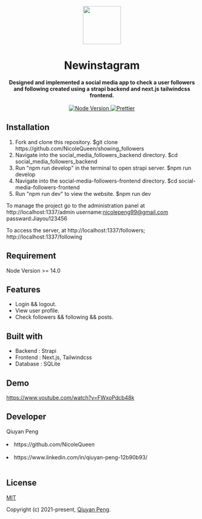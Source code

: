 <p align="center">
  <a href="https://arya.lovejade.cn/" target="_blank">
    <img width="100"src="https://encrypted-tbn0.gstatic.com/images?q=tbn:ANd9GcToBpVYRRvT_C6iKp9fOVdbloPN3Nux-KGChQ&usqp=CAU"">
  </a>
</p>

<h1 align="center">Newinstagram</h1>

<div align="center" size="12">
   <strong>
     Designed and implemented a social media app to check a user followers and following created using a strapi backend and next.js tailwindcss frontend. 
   </strong>
</div>

<br>

<div align="center">
  <a href="https://nodejs.org/en/">
    <img src="https://img.shields.io/badge/node-%3E%3D%208.0.0-green.svg" alt="Node Version">
  </a>
  <a href="https://nicelinks.site/post/5c16083e819ae45de1453caa">
    <img src="https://img.shields.io/badge/code_style-prettier-ff69b4.svg?style=flat" alt="Prettier">
  </a>
</div>                                                                                                   
                                                                                                    
## Installation

<ol>
  <li>Fork and clone this repository. $git clone https://github.com/NicoleQueen/showing_followers</li>
  <li>Navigate into the social_media_followers_backend directory. $cd social_media_followers_backend</li>
  <li>Run "npm run develop" in the terminal to open strapi server. $npm run develop</li>
  <li>Navigate into the social-media-followers-frontend directory. $cd social-media-followers-frontend</li>
  <li>Run "npm run dev" to view the website. $npm run dev</li>
</ol>

To manage the project go to the administration panel at http://localhost:1337/admin
username:nicolepeng99@gmail.com
passward:Jiayou123456

To access the server, at http://localhost:1337/followers;
                         http://localhost:1337/following

## Requirement
                                                                                                    
Node Version >= 14.0 
                       
## Features
<ul>
  <li>Login && logout.</li>
  <li>View user profile.</li>
  <li>Check followers && following && posts.</li>
</ul>


## Built with

<ul>
  <li>Backend : Strapi</li>
  <li>Frontend : Next.js, Tailwindcss</li>
  <li>Database : SQLite</li>
</ul>

## Demo

https://www.youtube.com/watch?v=FWxoPdcb48k


## Developer

<div>Qiuyan Peng<div><br>
<li>https://github.com/NicoleQueen</li><br>
<li>https://www.linkedin.com/in/qiuyan-peng-12b90b93/</li><br>


## License

[MIT](http://opensource.org/licenses/MIT)

Copyright (c) 2021-present, [Qiuyan Peng](https://www.linkedin.com/in/qiuyan-peng-12b90b93/).
